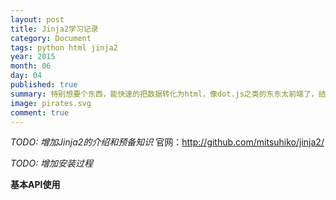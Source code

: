 ```yaml
---
layout: post
title: Jinja2学习记录
category: Document
tags: python html jinja2
year: 2015
month: 06
day: 04
published: true
summary: 特别想要个东西，能快速的把数据转化为html，像dot.js之类的东东太前端了，结果发现Jinja是个不错的选择，记录一下。
image: pirates.svg
comment: true
---
```


*TODO: 增加Jinja2的介绍和预备知识*
官网：http://github.com/mitsuhiko/jinja2/

*TODO: 增加安装过程*

**基本API使用**

